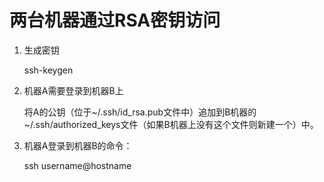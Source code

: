 # 两台机器通过RSA密钥访问

1. 生成密钥

    ssh-keygen

2. 机器A需要登录到机器B上

    将A的公钥（位于~/.ssh/id_rsa.pub文件中）追加到B机器的~/.ssh/authorized_keys文件（如果B机器上没有这个文件则新建一个）中。

3. 机器A登录到机器B的命令：

    ssh username@hostname